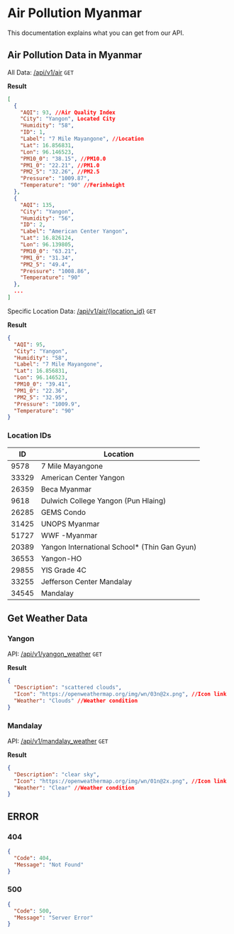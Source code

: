 
# Air Pollution Myanmar

This documentation explains what you can get from our API.

## Air Pollution Data in Myanmar

All Data: [/api/v1/air](https://myanmarairpollution.herokuapp.com/api/v1/air "Get all air pollution data") ```GET```

**Result**

```json
[
  {
    "AQI": 93, //Air Quality Index
    "City": "Yangon", Located City
    "Humidity": "58",
    "ID": 1,
    "Label": "7 Mile Mayangone", //Location
    "Lat": 16.856831,
    "Lon": 96.146523,
    "PM10_0": "38.15", //PM10.0
    "PM1_0": "22.21", //PM1.0
    "PM2_5": "32.26", //PM2.5
    "Pressure": "1009.87",
    "Temperature": "90" //Ferinheight
  },
  {
    "AQI": 135,
    "City": "Yangon",
    "Humidity": "56",
    "ID": 2,
    "Label": "American Center Yangon",
    "Lat": 16.826124,
    "Lon": 96.139805,
    "PM10_0": "63.21",
    "PM1_0": "31.34",
    "PM2_5": "49.4",
    "Pressure": "1008.86",
    "Temperature": "90"
  },
  ...
]
```

Specific Location Data: [/api/v1/air/{location_id}](https://myanmarairpollution.herokuapp.com/api/v1/air/9578 "Get all air pollution data from ID 9578") ```GET```

**Result**

```json
{
  "AQI": 95,
  "City": "Yangon",
  "Humidity": "58",
  "Label": "7 Mile Mayangone",
  "Lat": 16.856831,
  "Lon": 96.146523,
  "PM10_0": "39.41",
  "PM1_0": "22.36",
  "PM2_5": "32.95",
  "Pressure": "1009.9",
  "Temperature": "90"
}
```

### Location IDs
|ID|Location|
|---|---|
|9578|7 Mile Mayangone|
|33329|American Center Yangon|
|26359|Beca Myanmar|
|9618|Dulwich College Yangon (Pun Hlaing)|
|26285|GEMS Condo|
|31425|UNOPS Myanmar|
|51727|WWF -Myanmar|
|20389|Yangon International School* (Thin Gan Gyun)|
|36553|Yangon-HO|
|29855|YIS Grade 4C|
|33255|Jefferson Center Mandalay|
|34545|Mandalay|

## Get Weather Data

### Yangon

API: [/api/v1/yangon_weather](https://myanmarairpollution.herokuapp.com/api/v1/yangon_weather "Get yangon weather data") ```GET```

**Result**

```json
{
  "Description": "scattered clouds",
  "Icon": "https://openweathermap.org/img/wn/03n@2x.png", //Icon link
  "Weather": "Clouds" //Weather condition
}
```

### Mandalay

API: [/api/v1/mandalay_weather](https://myanmarairpollution.herokuapp.com/api/v1/mandalay_weather "Get yangon weather data") ```GET```

**Result**

```json
{
  "Description": "clear sky",
  "Icon": "https://openweathermap.org/img/wn/01n@2x.png", //Icon link
  "Weather": "Clear" //Weather condition
}
```

## ERROR

### 404

```json
{
  "Code": 404,
  "Message": "Not Found"
}
```

### 500

```json
{
  "Code": 500,
  "Message": "Server Error"
}
```

